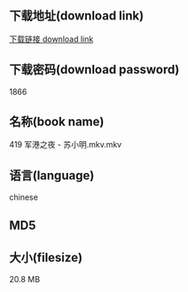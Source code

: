 ## 下载地址(download link)
[下载链接 download link](https://voluble-croquembouche-d321dc.netlify.app/?s=419+%E5%86%9B%E6%B8%AF%E4%B9%8B%E5%A4%9C+-+%E8%8B%8F%E5%B0%8F%E6%98%8E.mkv)

## 下载密码(download password)
1866

## 名称(book name)
419 军港之夜 - 苏小明.mkv.mkv

## 语言(language)
chinese

## MD5


## 大小(filesize)
20.8 MB
